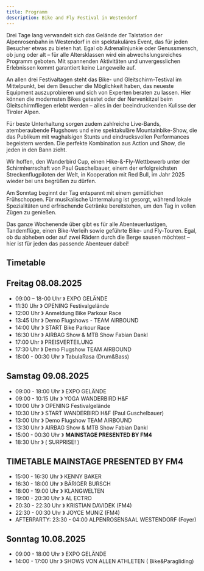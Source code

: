```yaml
---
title: Programm
description: Bike and Fly Festival in Westendorf
---
```


Drei Tage lang verwandelt sich das Gelände der Talstation der Alpenrosenbahn in Westendorf in ein spektakuläres Event, das für jeden Besucher etwas zu bieten hat. Egal ob Adrenalinjunkie oder Genussmensch, ob jung oder alt – für alle Altersklassen wird ein abwechslungsreiches Programm geboten. Mit spannenden Aktivitäten und unvergesslichen Erlebnissen kommt garantiert keine Langeweile auf.

An allen drei Festivaltagen steht das Bike- und Gleitschirm-Testival im Mittelpunkt, bei dem Besucher die Möglichkeit haben, das neueste Equipment auszuprobieren und sich von Experten beraten zu lassen. Hier können die modernsten Bikes getestet oder der Nervenkitzel beim Gleitschirmfliegen erlebt werden – alles in der beeindruckenden Kulisse der Tiroler Alpen.

Für beste Unterhaltung sorgen zudem zahlreiche Live-Bands, atemberaubende Flugshows und eine spektakuläre Mountainbike-Show, die das Publikum mit waghalsigen Stunts und eindrucksvollen Performances begeistern werden. Die perfekte Kombination aus Action und Show, die jeden in den Bann zieht.

Wir hoffen, den Wanderbird Cup, einen Hike-&-Fly-Wettbewerb unter der Schirmherrschaft von Paul Guschelbauer, einem der erfolgreichsten Streckenflugpiloten der Welt, in Kooperation mit Red Bull, im Jahr 2025 wieder bei uns begrüßen zu dürfen.

Am Sonntag beginnt der Tag entspannt mit einem gemütlichen Frühschoppen. Für musikalische Untermalung ist gesorgt, während lokale Spezialitäten und erfrischende Getränke bereitstehen, um den Tag in vollen Zügen zu genießen.

Das ganze Wochenende über gibt es für alle Abenteuerlustigen, Tandemflüge, einen Bike-Verleih sowie geführte Bike- und Fly-Touren. Egal, ob du abheben oder auf zwei Rädern durch die Berge sausen möchtest – hier ist für jeden das passende Abenteuer dabei!

## Timetable

<div class="grid md:grid-cols-3 gap-4 mb-10">
  <div class="bg-[#c2deba] shadow-md rounded-lg p-4">
    <h2>Freitag 08.08.2025</h2>
    <ul>
      <li>09:00 – 18-00 Uhr 》 EXPO GELÄNDE</li>
      <li>11:30 Uhr 》 OPENING Festivalgelände</li>
      <li>12:00 Uhr  》 Anmeldung Bike Parkour Race</li>
      <li>13:45 Uhr 》 Demo Flugshows - TEAM AIRBOUND</li>
      <li>14:00 Uhr 》 START Bike Parkour Race</li>
      <li>16:30 Uhr 》 AIRBAG Show & MTB Show Fabian Dankl</li>
      <li>17:00 Uhr 》 PREISVERTEILUNG</li>
      <li>17:30 Uhr 》 Demo Flugshow TEAM AIRBOUND</li>
      <li>18:00 - 00:30 Uhr 》 TabulaRasa (Drum&Bass)</li>
    </ul>
  </div>
  <div class="bg-[#b0def1] shadow-md rounded-lg p-4">
    <h2>Samstag 09.08.2025</h2>
    <ul>
      <li>09:00 - 18:00 Uhr 》 EXPO GELÄNDE</li>
      <li>09:00 - 10:15 Uhr 》 YOGA WANDERBIRD H&F</li> 
      <li>10:00 Uhr 》 OPENING Festivalgelände</li>
      <li>10:30 Uhr 》 START WANDERBIRD H&F (Paul Guschelbauer)</li>
      <li>13:00 Uhr 》 Demo Flugshow TEAM AIRBOUND</li>
      <li>13:30 Uhr 》 AIRBAG Show & MTB Show Fabian Dankl</li>
      <li>15:00 - 00:30 Uhr 》 <strong>MAINSTAGE PRESENTED BY FM4</strong></li>
      <li>18:30 Uhr 》  ( SURPRISE! )</li>
    </ul>
    <h2 class="mt-4">TIMETABLE MAINSTAGE PRESENTED BY FM4</h2>
    <ul>
      <li>15:00 - 16:30 Uhr 》 KENNY BAKER</li>
      <li>16:30 - 18:00 Uhr 》 BÄRIGER BURSCH</li>
      <li>18:00 - 19:00 Uhr 》 KLANGWELTEN</li>
      <li>19:00 - 20:30 Uhr 》 AL ECTRO</li>
      <li>20:30 - 22:30 Uhr 》 KRISTIAN DAVIDEK (FM4)</li>
      <li>22:30 - 00:30 Uhr 》 JOYCE MUNIZ (FM4)</li>
      <li>AFTERPARTY: 23:30 - 04:00 ALPENROSENSAAL WESTENDORF (Foyer)</li>
    </ul>
  </div>
  <div class="bg-[#c2deba] shadow-md rounded-lg p-4">
    <h2>Sonntag 10.08.2025</h2>
    <ul>
      <li>09:00 - 18:00 Uhr 》 EXPO GELÄNDE</li>
      <li>14:00 - 17:00 Uhr 》 SHOWS VON ALLEN ATHLETEN ( Bike&Paragliding)</li>
    </ul>
  </div>
</div>


<ContentImageGallery path="/media/programm/gallerie/"/>
